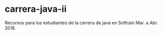 # carrera-java-ii
Recursos para los estudiantes de la carrera de java en Softrain Mar. a Abr. 2018.
